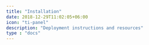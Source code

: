 ```yaml
---
title: "Installation"
date: 2018-12-29T11:02:05+06:00
icon: "ti-panel"
description: "Deployment instructions and resources"
type : "docs"
---
```

